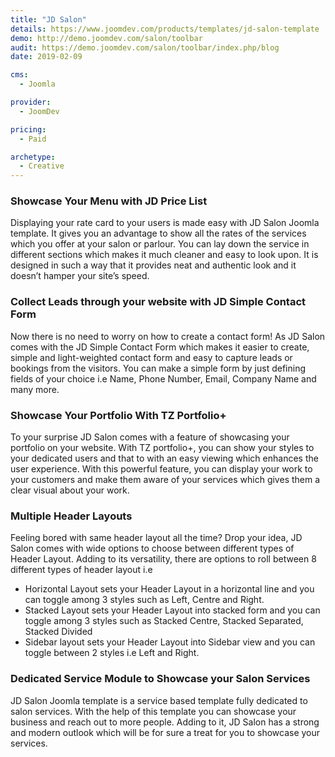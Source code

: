```yaml
---
title: "JD Salon"
details: https://www.joomdev.com/products/templates/jd-salon-template
demo: http://demo.joomdev.com/salon/toolbar
audit: https://demo.joomdev.com/salon/toolbar/index.php/blog
date: 2019-02-09

cms: 
  - Joomla

provider:
  - JoomDev

pricing:
  - Paid

archetype:
  - Creative
---
```


### Showcase Your Menu with JD Price List

Displaying your rate card to your users is made easy with JD Salon Joomla template. It gives you an advantage to show all the rates of the services which you offer at your salon or parlour. You can lay down the service in different sections which makes it much cleaner and easy to look upon. It is designed in such a way that it provides neat and authentic look and it doesn’t hamper your site’s speed.

### Collect Leads through your website with JD Simple Contact Form

Now there is no need to worry on how to create a contact form! As JD Salon comes with the JD Simple Contact Form which makes it easier to create, simple and light-weighted contact form and easy to capture leads or bookings from the visitors. You can make a simple form by just defining fields of your choice i.e Name, Phone Number, Email, Company Name and many more.

### Showcase Your Portfolio With TZ Portfolio+

To your surprise JD Salon comes with a feature of showcasing your portfolio on your website. With TZ portfolio+, you can show your styles to your dedicated users and that to with an easy viewing which enhances the user experience. With this powerful feature, you can display your work to your customers and make them aware of your services which gives them a clear visual about your work.

### Multiple Header Layouts

Feeling bored with same header layout all the time? Drop your idea, JD Salon comes with wide options to choose between different types of Header Layout. Adding to its versatility, there are options to roll between 8 different types of header layout i.e

- Horizontal Layout sets your Header Layout in a horizontal line and you can toggle among 3 styles such as Left, Centre and Right.
- Stacked Layout sets your Header Layout into stacked form and you can toggle among 3 styles such as Stacked Centre, Stacked Separated, Stacked Divided
- Sidebar layout sets your Header Layout into Sidebar view and you can toggle between 2 styles i.e Left and Right.

### Dedicated Service Module to Showcase your Salon Services

JD Salon Joomla template is a service based template fully dedicated to salon services. With the help of this template you can showcase your business and reach out to more people. Adding to it, JD Salon has a strong and modern outlook which will be for sure a treat for you to showcase your services.
